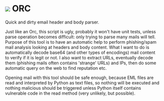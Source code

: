 <h1><img src="https://github.com/santinilorenzo/orc/blob/master/orc.png?raw=true"> ORC</h1>
Quick and dirty email header and body parser.

Just like an Orc, this script is ugly, probably it won't have unit tests, unless parse operation becomes difficult: only trying to parse many mails will tell.
Purpose of this tool is to have an automatic help to perform phishing/spam mail analysis looking at headers and body content. What I want to do is automatically decode base64 (and other types of encodings) mail content to verify if it is legit or not. I also want to extract URLs, eventually decode them (phishing mails often contains 'strange' URLs) and IPs, then do some automatic query on the web to find reputation etc.

Opening mail with this tool should be safe enough, because EML files are read and interpreted by Python as text files, so nothing will be executed and nothing malicious should be triggered unless Python itself contains vulnerable code in the read method (very unlikely, but possible).
